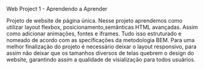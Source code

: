 Web Project 1 - Aprendendo a Aprender

Projeto de website de página única.
Nesse projeto aprendemos como utilizar layout flexbox, posicionamento,semânticas HTML avançadas. Assim como adicionar animações, fontes e iframes. Tudo isso estruturado e nomeado de acordo com as specificações da metodologia BEM.
Para uma melhor finalização do projeto é necessário deixar o layout responsivo, para assim não deixar que os tamanhos diversos de telas quebrem o design do website, garantindo assim a qualidade de visialização para todos usuários.
